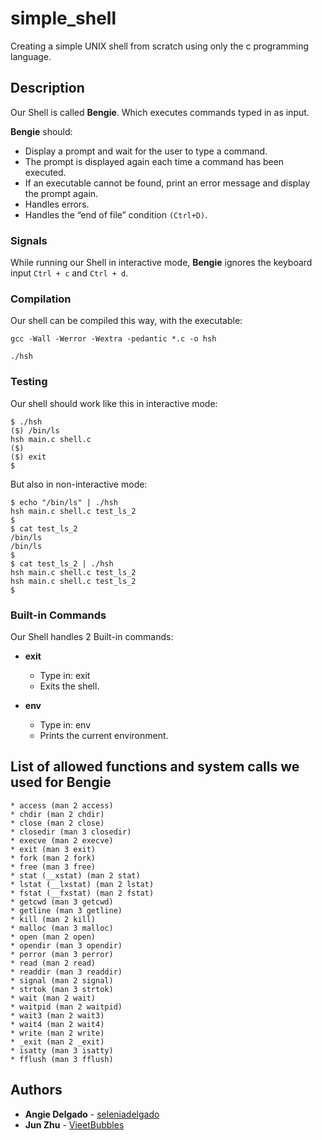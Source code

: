 # simple_shell

Creating a simple UNIX shell from scratch using only the c programming language.

## Description

Our Shell is called **Bengie**. Which executes commands typed in as input.

**Bengie** should:

* Display a prompt and wait for the user to type a command.
* The prompt is displayed again each time a command has been executed.
* If an executable cannot be found, print an error message and display the prompt again.
* Handles errors.
* Handles the “end of file” condition `(Ctrl+D)`.

### Signals

While running our Shell in interactive mode, **Bengie** ignores the keyboard input `Ctrl + c` and `Ctrl + d`.

### Compilation

Our shell can be compiled this way, with the executable:
```
gcc -Wall -Werror -Wextra -pedantic *.c -o hsh
```
```
./hsh
```

### Testing
Our shell should work like this in interactive mode:
```
$ ./hsh
($) /bin/ls
hsh main.c shell.c
($)
($) exit
$
```
But also in non-interactive mode:
```
$ echo "/bin/ls" | ./hsh
hsh main.c shell.c test_ls_2
$
$ cat test_ls_2
/bin/ls
/bin/ls
$
$ cat test_ls_2 | ./hsh
hsh main.c shell.c test_ls_2
hsh main.c shell.c test_ls_2
$
```

### Built-in Commands

Our Shell handles 2 Built-in commands:

* **exit**
  * Type in: exit
  * Exits the shell.

* **env**
  * Type in: env
  * Prints the current environment.

## List of allowed functions and system calls we used for Bengie
```
* access (man 2 access)
* chdir (man 2 chdir)
* close (man 2 close)
* closedir (man 3 closedir)
* execve (man 2 execve)
* exit (man 3 exit)
* fork (man 2 fork)
* free (man 3 free)
* stat (__xstat) (man 2 stat)
* lstat (__lxstat) (man 2 lstat)
* fstat (__fxstat) (man 2 fstat)
* getcwd (man 3 getcwd)
* getline (man 3 getline)
* kill (man 2 kill)
* malloc (man 3 malloc)
* open (man 2 open)
* opendir (man 3 opendir)
* perror (man 3 perror)
* read (man 2 read)
* readdir (man 3 readdir)
* signal (man 2 signal)
* strtok (man 3 strtok)
* wait (man 2 wait)
* waitpid (man 2 waitpid)
* wait3 (man 2 wait3)
* wait4 (man 2 wait4)
* write (man 2 write)
* _exit (man 2 _exit)
* isatty (man 3 isatty)
* fflush (man 3 fflush)
```

## Authors

* **Angie Delgado** - [seleniadelgado](https://github.com/seleniadelgado)
* **Jun Zhu** - [VieetBubbles](https://github.com/VieetBubbles)
